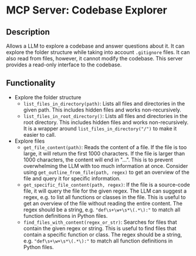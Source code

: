 # MCP Server: Codebase Explorer

## Description
Allows a LLM to explore a codebase and answer questions about it. It can explore the folder structure while taking into account `.gitignore` files. It can also read from files, however, it cannot modify the codebase. This server provides a read-only interface to the codebase.

## Functionality

- Explore the folder structure
  - `list_files_in_directory(path)`: Lists all files and directories in the given path. This includes hidden files and works non-recursively.
  - `list_files_in_root_directory()`: Lists all files and directories in the root directory. This includes hidden files and works non-recursively. It is a wrapper around `list_files_in_directory("/")` to make it easier to call.
- Explore files
  - `get_file_content(path)`: Reads the content of a file. If the file is too large, it will return the first 1000 characters. If the file is larger than 1000 characters, the content will end in "...". This is to prevent overwhelming the LLM with too much information at once. Consider using `get_outline_from_file(path, regex)` to get an overview of the file and query it for specific information.
  - `get_specific_file_content(path, regex)`: If the file is a source-code file, it will query the file for the given regex. The LLM can suggest a regex, e.g. to list all functions or classes in the file. This is useful to get an overview of the file without reading the entire content. The regex should be a string, e.g. `"def\s+\w+\s*\(.*\):"` to match all function definitions in Python files.
  - `find_files_with_content(regex_or_str)`: Searches for files that contain the given regex or string. This is useful to find files that contain a specific function or class. The regex should be a string, e.g. `"def\s+\w+\s*\(.*\):"` to match all function definitions in Python files.
